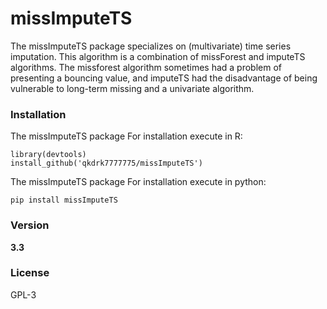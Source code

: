 # missImputeTS

The missImputeTS package specializes on (multivariate) time series imputation. This algorithm is a combination of missForest and imputeTS algorithms. The missforest algorithm sometimes had a problem of presenting a bouncing value, and imputeTS had the disadvantage of being vulnerable to long-term missing and a univariate algorithm.

### Installation
The missImputeTS package For installation execute in R:
```
library(devtools)
install_github('qkdrk7777775/missImputeTS')
```

The missImputeTS package For installation execute in python:
```
pip install missImputeTS
```
###


### Version
**3.3**

### License
GPL-3
